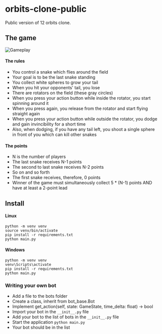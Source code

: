 # orbits-clone-public
Public version of 12 orbits clone.

## The game
![Gameplay](/media/gameplay.gif)

#### The rules
- You control a snake which flies around the field
- Your goal is to be the last snake standing
- You collect white spheres to grow your tail
- When you hit your opponents' tail, you lose
- There are rotators on the field (these gray circles)
- When you press your action button while inside the rotator, you start spinning around it
- When you press again, you release from the rotator and start flying straight again
- When you press your action button while outside the rotator, you dodge and gain invincibility for a short time
- Also, when dodging, if you have any tail left, you shoot a single sphere in front of you which can kill other snakes

#### The points
- N is the number of players
- The last snake receives N-1 points
- The second to last snake receives N-2 points
- So on and so forth
- The first snake receives, therefore, 0 points
- Winner of the game must simultaneously collect 5 * (N-1) points AND have at least a 2-point lead

## Install
#### Linux
```
python -m venv venv
source venv/bin/activate
pip install -r requirements.txt
python main.py
```

#### Windows
```
python -m venv venv
venv\Scripts\activate
pip install -r requirements.txt
python main.py
```

### Writing your own bot
- Add a file to the bots folder
- Create a class, inherit from bot_base.Bot
- Implement get_action(self, state: GameState, time_delta: float) -> bool
- Import your bot in the `__init__.py` file
- Add your bot to the list of bots in the `__init__.py` file
- Start the application `python main.py`
- Your bot should be in the list